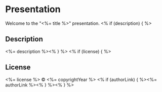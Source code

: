 # Presentation

Welcome to the "<%= title %>" presentation.
<% if (description) { %>
## Description

<%= description %><% } %>
<% if (license) { %>
## License

<%= license %> © <%= copyrightYear %> <% if (authorLink) { %><%= authorLink %><% } %><% } %>
